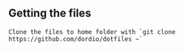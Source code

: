 ## Getting the files
```
Clone the files to home folder with `git clone https://github.com/dordio/dotfiles ~`
```
